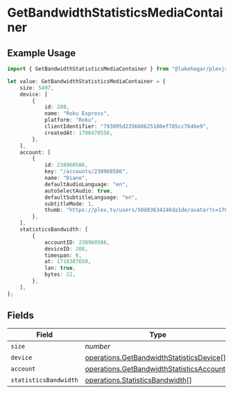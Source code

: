 # GetBandwidthStatisticsMediaContainer

## Example Usage

```typescript
import { GetBandwidthStatisticsMediaContainer } from "@lukehagar/plexjs/sdk/models/operations";

let value: GetBandwidthStatisticsMediaContainer = {
    size: 5497,
    device: [
        {
            id: 208,
            name: "Roku Express",
            platform: "Roku",
            clientIdentifier: "793095d235660625108ef785cc7646e9",
            createdAt: 1706470556,
        },
    ],
    account: [
        {
            id: 238960586,
            key: "/accounts/238960586",
            name: "Diane",
            defaultAudioLanguage: "en",
            autoSelectAudio: true,
            defaultSubtitleLanguage: "en",
            subtitleMode: 1,
            thumb: "https://plex.tv/users/50d83634246da1de/avatar?c=1707110967",
        },
    ],
    statisticsBandwidth: [
        {
            accountID: 238960586,
            deviceID: 208,
            timespan: 6,
            at: 1718387650,
            lan: true,
            bytes: 22,
        },
    ],
};
```

## Fields

| Field                                                                                                         | Type                                                                                                          | Required                                                                                                      | Description                                                                                                   | Example                                                                                                       |
| ------------------------------------------------------------------------------------------------------------- | ------------------------------------------------------------------------------------------------------------- | ------------------------------------------------------------------------------------------------------------- | ------------------------------------------------------------------------------------------------------------- | ------------------------------------------------------------------------------------------------------------- |
| `size`                                                                                                        | *number*                                                                                                      | :heavy_minus_sign:                                                                                            | N/A                                                                                                           | 5497                                                                                                          |
| `device`                                                                                                      | [operations.GetBandwidthStatisticsDevice](../../../sdk/models/operations/getbandwidthstatisticsdevice.md)[]   | :heavy_minus_sign:                                                                                            | N/A                                                                                                           |                                                                                                               |
| `account`                                                                                                     | [operations.GetBandwidthStatisticsAccount](../../../sdk/models/operations/getbandwidthstatisticsaccount.md)[] | :heavy_minus_sign:                                                                                            | N/A                                                                                                           |                                                                                                               |
| `statisticsBandwidth`                                                                                         | [operations.StatisticsBandwidth](../../../sdk/models/operations/statisticsbandwidth.md)[]                     | :heavy_minus_sign:                                                                                            | N/A                                                                                                           |                                                                                                               |